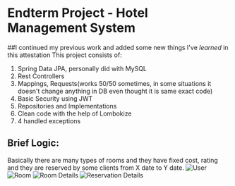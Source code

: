 # Endterm Project - Hotel Management System
##I continued my previous work and added some new things I've _learned_ in this attestation
This project consists of:
1. Spring Data JPA, personally did with MySQL
2. Rest Controllers
3. Mappings, Requests(works 50/50 sometimes, in some situations it doesn't change anything in DB even thought it is same exact code)
4. Basic Security using JWT
5. Repositories and Implementations
6. Clean code with the help of Lombokize 
7. 4 handled exceptions

## Brief Logic:
Basically there are many types of rooms and they have fixed cost, rating and they are reserved by some clients from X date to Y date.
![User](https://sun9-68.userapi.com/UO39E9MhETPMlbOp3sT0CHLS_4Zn8tEZAkGvrw/8cVUs9CoBwA.jpg)
![Room](https://sun9-12.userapi.com/blORTXZquafU7_2pZcgKHSJySsNYG3qmUPQCow/AZnCeDUmK2I.jpg)
![Room Details](https://sun9-29.userapi.com/6hT4HYBjPY3YwNviIX7_Vp3cSlG-ppa_e9M8NQ/rtSOyJ2uhhA.jpg)
![Reservation Details](https://sun9-53.userapi.com/p9T0TwsmDYoHrj5d9P5fOrxPCtPg_T9SesGKkg/NUPJ6Aqbttw.jpg)
